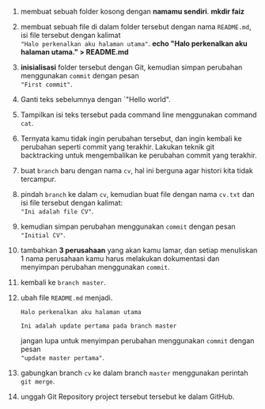 1. membuat sebuah folder kosong dengan **namamu sendiri**. **mkdir faiz**

2. membuat sebuah file di dalam folder tersebut dengan nama `README.md`, isi file tersebut dengan kalimat<br>`"Halo perkenalkan aku halaman utama"`. **echo "Halo perkenalkan aku halaman utama." > README.md**

3. **inisialisasi** folder tersebut dengan Git, kemudian simpan perubahan menggunakan `commit` dengan pesan<br>`"First commit"`. 

4. Ganti teks sebelumnya dengan `"Hello world".

5. Tampilkan isi teks tersebut pada command line menggunakan command `cat`.

6. Ternyata kamu tidak ingin perubahan tersebut, dan ingin kembali ke perubahan seperti commit yang terakhir. Lakukan teknik git backtracking untuk mengembalikan ke perubahan commit yang terakhir.

7. buat `branch` baru dengan nama `cv`, hal ini berguna agar histori kita tidak tercampur.

8. pindah `branch` ke dalam `cv`, kemudian buat file dengan nama `cv.txt` dan isi file tersebut dengan kalimat:<br>`"Ini adalah file CV"`.
9. kemudian simpan perubahan menggunakan `commit` dengan pesan<br>`"Initial CV"`.

10. tambahkan **3 perusahaan** yang akan kamu lamar, dan setiap menuliskan 1 nama perusahaan kamu harus melakukan dokumentasi dan menyimpan perubahan menggunakan `commit`.

11. kembali ke `branch master`.

12. ubah file `README.md` menjadi.
    ```
    Halo perkenalkan aku halaman utama

    Ini adalah update pertama pada branch master
    ```
    jangan lupa untuk menyimpan perubahan menggunakan `commit` dengan pesan<br>`"update master pertama"`.

13. gabungkan branch `cv` ke dalam branch `master` menggunakan perintah `git merge`.

14. unggah Git Repository project tersebut tersebut ke dalam GitHub.
